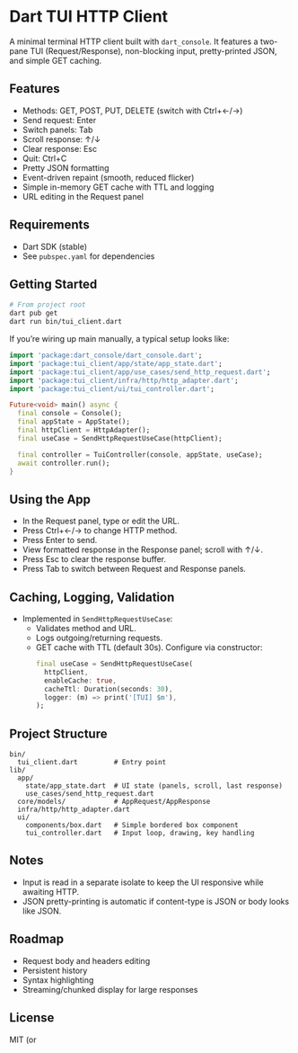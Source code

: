 # Dart TUI HTTP Client

A minimal terminal HTTP client built with `dart_console`. It features a two-pane TUI (Request/Response), non-blocking input, pretty-printed JSON, and simple GET caching.

## Features
- Methods: GET, POST, PUT, DELETE (switch with Ctrl+←/→)
- Send request: Enter
- Switch panels: Tab
- Scroll response: ↑/↓
- Clear response: Esc
- Quit: Ctrl+C
- Pretty JSON formatting
- Event-driven repaint (smooth, reduced flicker)
- Simple in-memory GET cache with TTL and logging
- URL editing in the Request panel

## Requirements
- Dart SDK (stable)
- See `pubspec.yaml` for dependencies

## Getting Started
```bash
# From project root
dart pub get
dart run bin/tui_client.dart
```

If you’re wiring up main manually, a typical setup looks like:
```dart
import 'package:dart_console/dart_console.dart';
import 'package:tui_client/app/state/app_state.dart';
import 'package:tui_client/app/use_cases/send_http_request.dart';
import 'package:tui_client/infra/http/http_adapter.dart';
import 'package:tui_client/ui/tui_controller.dart';

Future<void> main() async {
  final console = Console();
  final appState = AppState();
  final httpClient = HttpAdapter();
  final useCase = SendHttpRequestUseCase(httpClient);

  final controller = TuiController(console, appState, useCase);
  await controller.run();
}
```

## Using the App
- In the Request panel, type or edit the URL.
- Press Ctrl+←/→ to change HTTP method.
- Press Enter to send.
- View formatted response in the Response panel; scroll with ↑/↓.
- Press Esc to clear the response buffer.
- Press Tab to switch between Request and Response panels.

## Caching, Logging, Validation
- Implemented in `SendHttpRequestUseCase`:
  - Validates method and URL.
  - Logs outgoing/returning requests.
  - GET cache with TTL (default 30s). Configure via constructor:
    ```dart
    final useCase = SendHttpRequestUseCase(
      httpClient,
      enableCache: true,
      cacheTtl: Duration(seconds: 30),
      logger: (m) => print('[TUI] $m'),
    );
    ```

## Project Structure
```
bin/
  tui_client.dart         # Entry point
lib/
  app/
    state/app_state.dart  # UI state (panels, scroll, last response)
    use_cases/send_http_request.dart
  core/models/            # AppRequest/AppResponse
  infra/http/http_adapter.dart
  ui/
    components/box.dart   # Simple bordered box component
    tui_controller.dart   # Input loop, drawing, key handling
```

## Notes
- Input is read in a separate isolate to keep the UI responsive while awaiting HTTP.
- JSON pretty-printing is automatic if content-type is JSON or body looks like JSON.

## Roadmap
- Request body and headers editing
- Persistent history
- Syntax highlighting
- Streaming/chunked display for large responses

## License
MIT (or
